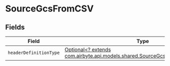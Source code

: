 # SourceGcsFromCSV


## Fields

| Field                                                                                                                                   | Type                                                                                                                                    | Required                                                                                                                                | Description                                                                                                                             |
| --------------------------------------------------------------------------------------------------------------------------------------- | --------------------------------------------------------------------------------------------------------------------------------------- | --------------------------------------------------------------------------------------------------------------------------------------- | --------------------------------------------------------------------------------------------------------------------------------------- |
| `headerDefinitionType`                                                                                                                  | [Optional<? extends com.airbyte.api.models.shared.SourceGcsHeaderDefinitionType>](../../models/shared/SourceGcsHeaderDefinitionType.md) | :heavy_minus_sign:                                                                                                                      | N/A                                                                                                                                     |